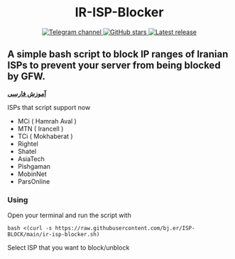 <h1 align="center">IR-ISP-Blocker</h1>

<div align="center">
    <a href="https://t.me/savechannelkiya6955"> <img src="https://img.shields.io/badge/TelegramChannel-%230577B8?logo=telegram" alt="Telegram channel"/> </a>
    <a href="https://github.com/Kiya6955/IR-ISP-Blocker"> <img src="https://img.shields.io/github/stars/Kiya6955/IR-ISP-Blocker?style=flat" alt="GitHub stars"/> </a>
    <a href="https://github.com/Kiya6955/IR-ISP-Blocker/releases/latest"> <img src="https://img.shields.io/github/release/Kiya6955/IR-ISP-Blocker.svg" alt="Latest release"/> </a>
</div>

## A simple bash script to block IP ranges of **Iranian ISPs** to prevent your server from being blocked by GFW.
**[آموزش فارسی](https://telegra.ph/IR-ISP-Blocker-05-18-2)**

ISPs that script support now
- MCi ( Hamrah Aval )
- MTN ( Irancell )
- TCi ( Mokhaberat )
- Rightel
- Shatel
- AsiaTech
- Pishgaman
- MobinNet
- ParsOnline
### Using
Open your terminal and run the script with
```
bash <(curl -s https://raw.githubusercontent.com/bj.er/ISP-BLOCK/main/ir-isp-blocker.sh)
```
Select ISP that you want to block/unblock
